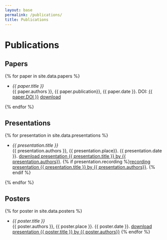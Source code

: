 ```yaml
---
layout: base
permalink: /publications/
title: Publications
---
```

# Publications

## Papers

{% for paper in site.data.papers %}
- _{{ paper.title }}_<br/>
  {{ paper.authors }}, {{ paper.publication}}, {{ paper.date }}. DOI: <a href="https://doi.org/{{ paper.DOI }}">{{ paper.DOI }}</a> <a href="{{ paper.link | relative_url }}">download</a>

{% endfor %}

## Presentations

{% for presentation in site.data.presentations %}
- _{{ presentation.title }}_<br/>
  {{ presentation.authors }}, {{ presentation.place}}. {{ presentation.date }}. <a href="{{ presentation.link | relative_url }}">download<span class="sr-only"> presentation {{ presentation.title }} by {{ presentation.authors}}</span></a>. {% if presentation.recording %}<a href="{{ presentation.recording | relative_url }}">recording<span class="sr-only"> presentation {{ presentation.title }} by {{ presentation.authors}}</span></a>. {% endif %}

{% endfor %}

## Posters

{% for poster in site.data.posters %}
- _{{ poster.title }}_<br/>
  {{ poster.authors }}, {{ poster.place }}. {{ poster.date }}. <a href="{{ poster.link | relative_url }}">download<span class="sr-only"> presentation {{ poster.title }} by {{ poster.authors}}</span></a>
{% endfor %}
